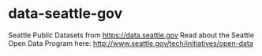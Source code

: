 # data-seattle-gov
Seattle Public Datasets from https://data.seattle.gov
Read about the Seattle Open Data Program here: http://www.seattle.gov/tech/initiatives/open-data
